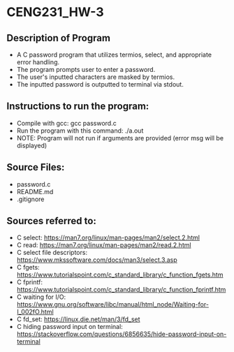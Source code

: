 # CENG231_HW-3

## Description of Program
- A C password program that utilizes termios, select, and appropriate error handling.
- The program prompts user to enter a password.
- The user's inputted characters are masked by termios.
- The inputted password is outputted to terminal via stdout.

## Instructions to run the program:
- Compile with gcc: gcc password.c
- Run the program with this command: ./a.out
- NOTE: Program will not run if arguments are provided (error msg will be displayed) 

## Source Files:
- password.c
- README.md
- .gitignore
## Sources referred to:
- C select: https://man7.org/linux/man-pages/man2/select.2.html
- C read: https://man7.org/linux/man-pages/man2/read.2.html
- C select file descriptors: https://www.mkssoftware.com/docs/man3/select.3.asp
- C fgets: https://www.tutorialspoint.com/c_standard_library/c_function_fgets.htm
- C fprintf: https://www.tutorialspoint.com/c_standard_library/c_function_fprintf.htm
- C waiting for I/O: https://www.gnu.org/software/libc/manual/html_node/Waiting-for-I_002fO.html
- C fd_set: https://linux.die.net/man/3/fd_set
- C hiding password input on terminal: https://stackoverflow.com/questions/6856635/hide-password-input-on-terminal

